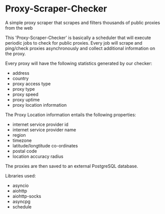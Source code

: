 # Proxy-Scraper-Checker
A simple proxy scraper that scrapes and filters thousands of public proxies from the web

This 'Proxy-Scraper-Checker' is basically a scheduler that will execute periodic jobs to check for public proxies.
Every job will scrape and ping/check proxies asynchronously and collect additional information on the proxy.

Every proxy will have the following statistics generated by our checker:

- address
- country
- proxy access type
- proxy type
- proxy speed
- proxy uptime
- proxy location information

The Proxy Location information entails the following properties:

- internet service provider id
- internet service provider name
- region
- timezone
- latitude/longtitude co-ordinates
- postal code
- location accuracy radius

The proxies are then saved to an external PostgreSQL database.

Libraries used:

- asyncio
- aiohttp
- aiohttp-socks
- asyncpg
- schedule
